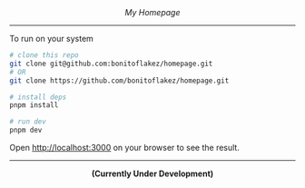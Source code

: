 <div align="center"><i>My Homepage</i></div>

---

To run on your system

```bash
# clone this repo
git clone git@github.com:bonitoflakez/homepage.git
# OR
git clone https://github.com/bonitoflakez/homepage.git

# install deps
pnpm install

# run dev
pnpm dev
```

Open [http://localhost:3000](http://localhost:3000) on your browser to see the result.

---

<div align="center"><strong>(Currently Under Development)</strong></div>
